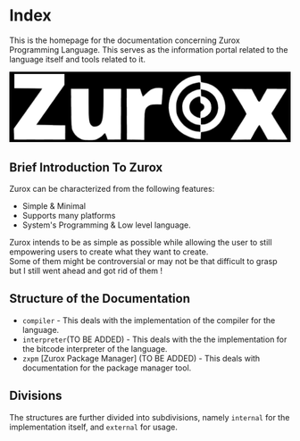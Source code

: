 # Index

This is the homepage for the documentation concerning Zurox Programming Language.
This serves as the information portal related to the language itself and tools related to it.

![Zurox image](zurox.png)
## Brief Introduction To Zurox
Zurox can be characterized from the following features:<br>
- Simple & Minimal <br>
- Supports many platforms <br>
- System's Programming & Low level language.

Zurox intends to be as simple as possible while allowing the user to still empowering users to create what they want to create. <br>
Some of them might be controversial or may not be that difficult to grasp but I still went ahead and got rid of them ! <br>


## Structure of the Documentation
- `compiler` - This deals with the implementation of the compiler for the language.
- `interpreter`(TO BE ADDED) - This deals with the the implementation for the bitcode interpreter of the language.
- `zxpm` [Zurox Package Manager] (TO BE ADDED) - This deals with documentation for the package manager tool.

## Divisions
The structures are further divided into subdivisions, namely `internal` for the implementation itself, and `external` for usage.
